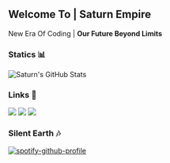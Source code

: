 <h2>Welcome To | <b>Saturn Empire</b></h2>
<p>New Era Of Coding | <b>Our Future Beyond Limits</b></p>

<p></p>

<p></p>

<!DOCTYPE html>
<html>
  <h3><b>Statics 📊</b></h3>
  
![Saturn's GitHub Stats](https://github-readme-stats.vercel.app/api?username=mrsxturn&show_icons=true&icon_color=#FF0051&bg_color=#0B0B0B)
  
  <h3><b>Links 🔗</b></h3>
  
 <a href="https://open.spotify.com/user/zzykeijuuo3t2kpl6grmgo6gy" target="blank_">
  <img src="https://img.shields.io/badge/-Spotify-00FFAA?logo=spotify&logoColor=white&logoWidth=25"></a>
 <a href="https://steamcommunity.com/id/saturntr/" target="blank_">
  <img src="https://img.shields.io/badge/-Steam-0B0B0B?logo=steam&logoColor=white&logoWidth=25"></a>
  <a href="https://www.instagram.com/mstfyvzk" target="blank_">
  <img src="https://img.shields.io/badge/-Instagram-FD05A0?logo=instagram&logoColor=white&logoWidth=25"></a>
 <br>
 
 <h3>Silent Earth 🎶</h3>
 
 [![spotify-github-profile](https://spotify-github-profile.vercel.app/api/view?uid=zzykeijuuo3t2kpl6grmgo6gy&cover_image=true&theme=default&show_offline=true&background_color=171717&interchange=false&bar_color=08f000)](https://github.com/kittinan/spotify-github-profile)
</html>
